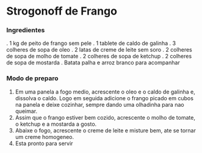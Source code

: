 # Strogonoff de Frango

### Ingredientes 

. 1 kg de peito de frango sem pele
. 1 tablete de caldo de galinha 
. 3 colheres de sopa de oleo 
. 2 latas de creme de leite sem soro
. 2 colheres de sopa de molho de tomate 
. 2 colheres de sopa de ketchup 
. 2 colheres de sopa de mostarda 
. Batata palha e arroz branco para acompanhar 

### Modo de preparo 

1. Em uma panela a fogo medio, acrescente o oleo e o caldo de galinha e, dissolva o caldo. Logo em seguida adicione o frango picado em cubos na panela e deixe cozinhar, sempre dando uma olhadinha para nao queimar.  
2. Assim que o frango estiver bem cozido, acrescente o molho de tomate, o ketchup e a mostarda a gosto. 
3. Abaixe o fogo, acrescente o creme de leite e misture bem, ate se tornar um creme homogeneo. 
4. Esta pronto para servir  